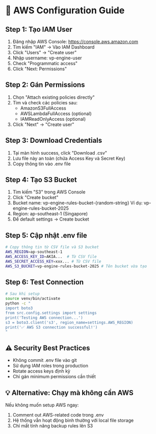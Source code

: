 # 🔧 AWS Configuration Guide

## Step 1: Tạo IAM User
1. Đăng nhập AWS Console: https://console.aws.amazon.com
2. Tìm kiếm "IAM" → Vào IAM Dashboard
3. Click "Users" → "Create user"
4. Nhập username: vp-engine-user
5. Check "Programmatic access"
6. Click "Next: Permissions"

## Step 2: Gán Permissions
1. Chọn "Attach existing policies directly"
2. Tìm và check các policies sau:
   - AmazonS3FullAccess
   - AWSLambdaFullAccess (optional)
   - IAMReadOnlyAccess (optional)
3. Click "Next" → "Create user"

## Step 3: Download Credentials
1. Tại màn hình success, click "Download .csv"
2. Lưu file này an toàn (chứa Access Key và Secret Key)
3. Copy thông tin vào .env file

## Step 4: Tạo S3 Bucket
1. Tìm kiếm "S3" trong AWS Console
2. Click "Create bucket"
3. Bucket name: vp-engine-rules-bucket-{random-string}
   Ví dụ: vp-engine-rules-bucket-2025
4. Region: ap-southeast-1 (Singapore)
5. Để default settings → Create bucket

## Step 5: Cập nhật .env file
```bash
# Copy thông tin từ CSV file và S3 bucket
AWS_REGION=ap-southeast-1
AWS_ACCESS_KEY_ID=AKIA...  # Từ CSV file
AWS_SECRET_ACCESS_KEY=xxx... # Từ CSV file  
AWS_S3_BUCKET=vp-engine-rules-bucket-2025 # Tên bucket vừa tạo
```

## Step 6: Test Connection
```bash
# Sau khi setup
source venv/bin/activate
python -c "
import boto3
from src.config.settings import settings
print('Testing AWS connection...')
s3 = boto3.client('s3', region_name=settings.AWS_REGION)
print('✅ AWS S3 connection successful!')
"
```

## ⚠️ Security Best Practices
- Không commit .env file vào git
- Sử dụng IAM roles trong production
- Rotate access keys định kỳ
- Chỉ gán minimum permissions cần thiết

## 💡 Alternative: Chạy mà không cần AWS
Nếu không muốn setup AWS ngay:
1. Comment out AWS-related code trong .env
2. Hệ thống vẫn hoạt động bình thường với local file storage
3. Chỉ mất tính năng backup rules lên S3